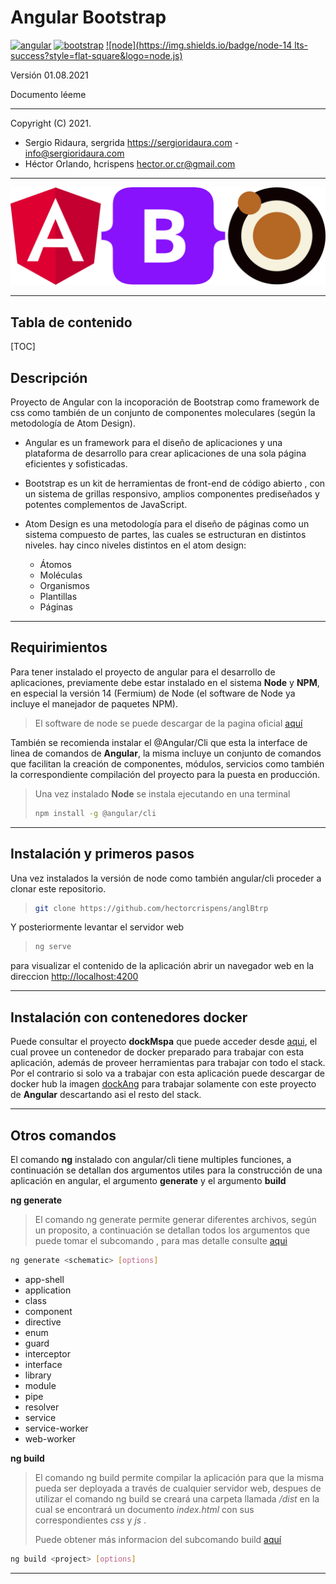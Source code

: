 # Angular Bootstrap
[![angular](https://img.shields.io/badge/angular-12.2.0-red?style=flat-square&logo=angular)](https://angular.io/) [![bootstrap](https://img.shields.io/badge/bootstrap-5.1.0-green?style=flat-square&logo=bootstrap)](https://getbootstrap.com/) [![node](https://img.shields.io/badge/node-14 lts-success?style=flat-square&logo=node.js)](https://nodejs.org/en/about/releases/)



Versión 01.08.2021

Documento léeme

------

Copyright (C) 2021.

- Sergio Ridaura, sergrida
   https://sergioridaura.com - [info@sergioridaura.com](mailto:info@sergioridaura.com)
- Héctor Orlando, hcrispens
   [hector.or.cr@gmail.com](mailto:hector.or.cr@gmail.com)

------

![](imag/head.png)

------



## Tabla de contenido

[TOC]

## Descripción

Proyecto de Angular con la incoporación de Bootstrap como framework de css como también de un conjunto de componentes moleculares (según la metodología de Atom Design).

- Angular es un framework para el diseño de aplicaciones y una plataforma de desarrollo para crear aplicaciones de una sola página eficientes y sofisticadas. 

- Bootstrap es un kit de herramientas de front-end de código abierto , con un sistema de grillas responsivo, amplios componentes prediseñados y potentes complementos de JavaScript. 
- Atom Design es una metodología para el diseño de páginas como un sistema compuesto de partes, las cuales se estructuran en distintos niveles. hay cinco niveles distintos en el atom design:
  - Átomos
  - Moléculas
  - Organismos
  - Plantillas
  - Páginas 

------



## Requirimientos

Para tener instalado el proyecto de angular para el desarrollo de aplicaciones, previamente debe estar instalado en el sistema **Node** y **NPM**, en especial la versión 14 (Fermium) de Node (el software de Node ya incluye el manejador de paquetes NPM).

> El software de node se puede descargar de la pagina oficial [aquí](https://nodejs.org/es/)



También se recomienda instalar el @Angular/Cli que esta la interface de linea de comandos de **Angular**, la misma incluye un conjunto de comandos que facilitan la creación de componentes, módulos, servicios como también la correspondiente compilación del proyecto para la puesta en producción.

> Una vez instalado **Node**  se instala ejecutando en una terminal
>
> ```sh
> npm install -g @angular/cli 
> ```
>
> 

------



## Instalación y primeros pasos

Una vez instalados la versión de node como también angular/cli proceder a clonar este repositorio.

> 
>
> ```bash
> git clone https://github.com/hectorcrispens/anglBtrp
> ```
>
> 

Y posteriormente levantar el servidor web

> 
>
> ```bash
> ng serve
> ```
>
> 

para visualizar el contenido de la aplicación abrir un navegador web en la direccion [http://localhost:4200](http://localhost:4200)

------



## Instalación con contenedores docker

Puede consultar el proyecto **dockMspa** que puede acceder desde [aqui](https://github.com/sergrida/dockMspa), el cual provee un contenedor de docker preparado para trabajar con esta aplicación, además de proveer herramientas para trabajar con todo el stack. Por el contrario si solo va a trabajar con esta aplicación puede descargar de docker hub la imagen [dockAng]() para trabajar solamente con este proyecto de **Angular** descartando asi el resto del stack.

------



## Otros comandos 

El comando **ng** instalado con angular/cli tiene multiples funciones, a continuación se detallan dos argumentos utiles para la construcción de una aplicación en angular, el argumento **generate** y el argumento **build**

**ng generate**

> El comando ng generate permite generar diferentes archivos, según un proposito, a continuación se detallan todos los argumentos que puede tomar el subcomando <schematic>, para mas detalle consulte [aqui](https://angular.io/cli/generate#ng-generate)

```bash
ng generate <schematic> [options]
```

<schematic>

- app-shell
- application
- class
- component
- directive
- enum
- guard
- interceptor
- interface
- library
- module
- pipe
- resolver
- service
- service-worker
- web-worker



**ng build**

> El comando ng build permite compilar la aplicación para que la misma pueda ser deployada a través de cualquier servidor web, despues de utilizar el comando ng build se creará una carpeta llamada */dist* en la cual se encontrará un documento *index.html* con sus correspondientes *css* y *js* .
>
> Puede obtener más informacion del subcomando build [aquí](https://angular.io/cli/build)

```bash
ng build <project> [options]
```

------


